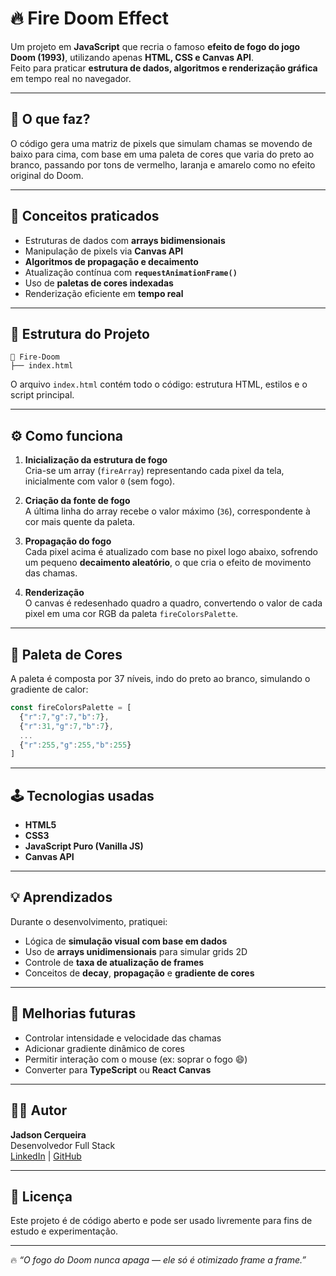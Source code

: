 # 🔥 Fire Doom Effect

Um projeto em **JavaScript** que recria o famoso **efeito de fogo do jogo Doom (1993)**, utilizando apenas **HTML, CSS e Canvas API**.  
Feito para praticar **estrutura de dados, algoritmos e renderização gráfica** em tempo real no navegador.

---

## 🚀 O que faz?

O código gera uma matriz de pixels que simulam chamas se movendo de baixo para cima, com base em uma paleta de cores que varia do preto ao branco, passando por tons de vermelho, laranja e amarelo como no efeito original do Doom.

---

## 🧠 Conceitos praticados

- Estruturas de dados com **arrays bidimensionais**
- Manipulação de pixels via **Canvas API**
- **Algoritmos de propagação e decaimento**
- Atualização contínua com **`requestAnimationFrame()`**
- Uso de **paletas de cores indexadas**
- Renderização eficiente em **tempo real**

---

## 🧩 Estrutura do Projeto

```
📁 Fire-Doom
├── index.html
```

O arquivo `index.html` contém todo o código: estrutura HTML, estilos e o script principal.

---

## ⚙️ Como funciona

1. **Inicialização da estrutura de fogo**  
   Cria-se um array (`fireArray`) representando cada pixel da tela, inicialmente com valor `0` (sem fogo).

2. **Criação da fonte de fogo**  
   A última linha do array recebe o valor máximo (`36`), correspondente à cor mais quente da paleta.

3. **Propagação do fogo**  
   Cada pixel acima é atualizado com base no pixel logo abaixo, sofrendo um pequeno **decaimento aleatório**, o que cria o efeito de movimento das chamas.

4. **Renderização**  
   O canvas é redesenhado quadro a quadro, convertendo o valor de cada pixel em uma cor RGB da paleta `fireColorsPalette`.

---

## 🎨 Paleta de Cores

A paleta é composta por 37 níveis, indo do preto ao branco, simulando o gradiente de calor:

```js
const fireColorsPalette = [
  {"r":7,"g":7,"b":7},
  {"r":31,"g":7,"b":7},
  ...
  {"r":255,"g":255,"b":255}
]
```

---

## 🕹️ Tecnologias usadas

- **HTML5**
- **CSS3**
- **JavaScript Puro (Vanilla JS)**
- **Canvas API**

---

## 💡 Aprendizados

Durante o desenvolvimento, pratiquei:

- Lógica de **simulação visual com base em dados**
- Uso de **arrays unidimensionais** para simular grids 2D
- Controle de **taxa de atualização de frames**
- Conceitos de **decay**, **propagação** e **gradiente de cores**

---

## 🧰 Melhorias futuras

- Controlar intensidade e velocidade das chamas
- Adicionar gradiente dinâmico de cores
- Permitir interação com o mouse (ex: soprar o fogo 😄)
- Converter para **TypeScript** ou **React Canvas**

---

## 🧑‍💻 Autor

**Jadson Cerqueira**  
Desenvolvedor Full Stack  
[LinkedIn](https://www.linkedin.com/in/jadsoncerqueira/) | [GitHub](https://github.com/jadsoncerqueira)

---

## 📜 Licença

Este projeto é de código aberto e pode ser usado livremente para fins de estudo e experimentação.

---

🔥 *“O fogo do Doom nunca apaga — ele só é otimizado frame a frame.”*
